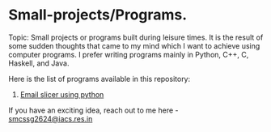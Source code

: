 # Small-projects/Programs.
Topic: Small projects or programs built during leisure times.
It is the result of some sudden thoughts that came to my mind which I want to achieve using computer programs. 
I prefer writing programs mainly in Python, C++, C, Haskell, and Java.

Here is the list of programs available in this repository: 
1. [Email slicer using python ](Email-Slicer-using-python/)


If you have an exciting idea, reach out to me here - smcssg2624@iacs.res.in